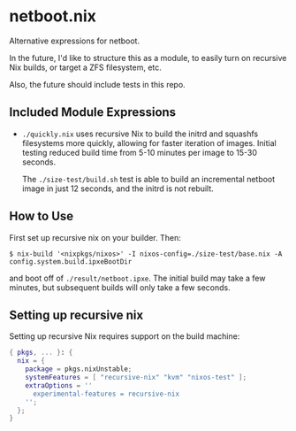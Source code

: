 # netboot.nix

Alternative expressions for netboot.

In the future, I'd like to structure this as a module, to easily
turn on recursive Nix builds, or target a ZFS filesystem, etc.

Also, the future should include tests in this repo.

## Included Module Expressions

* `./quickly.nix` uses recursive Nix to build the initrd and squashfs
  filesystems more quickly, allowing for faster iteration of images.
  Initial testing reduced build time from 5-10 minutes per image to
  15-30 seconds.

  The `./size-test/build.sh` test is able to build an incremental
  netboot image in just 12 seconds, and the initrd is not rebuilt.


## How to Use

First set up recursive nix on your builder. Then:

```
$ nix-build '<nixpkgs/nixos>' -I nixos-config=./size-test/base.nix -A config.system.build.ipxeBootDir
```

and boot off of `./result/netboot.ipxe`. The initial build may take
a few minutes, but subsequent builds will only take a few seconds.

## Setting up recursive nix

Setting up recursive Nix requires support on the build machine:

```nix
{ pkgs, ... }: {
  nix = {
    package = pkgs.nixUnstable;
    systemFeatures = [ "recursive-nix" "kvm" "nixos-test" ];
    extraOptions = ''
      experimental-features = recursive-nix
    '';
  };
}
```

